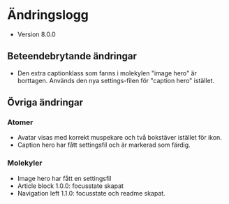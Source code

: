 # Ändringslogg
* Version 8.0.0

## Beteendebrytande ändringar
* Den extra captionklass som fanns i molekylen "image hero" är borttagen. Används den nya settings-filen för "caption hero" istället. 

## Övriga ändringar
### Atomer
* Avatar visas med korrekt muspekare och två bokstäver istället för ikon.
* Caption hero har fått settingsfil och är markerad som färdig.

### Molekyler
* Image hero har fått en settingsfil
* Article block 1.0.0: focusstate skapat
* Navigation left 1.1.0: focusstate och readme skapat.
